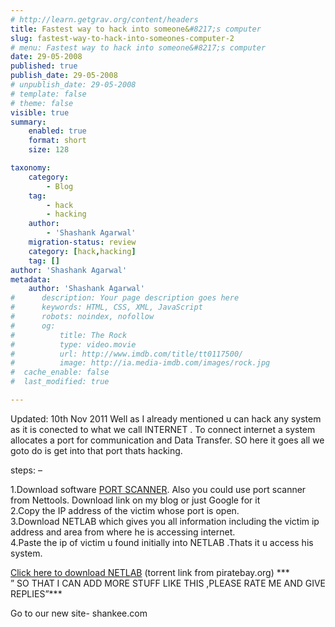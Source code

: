 ```yaml
---
# http://learn.getgrav.org/content/headers
title: Fastest way to hack into someone&#8217;s computer
slug: fastest-way-to-hack-into-someones-computer-2
# menu: Fastest way to hack into someone&#8217;s computer
date: 29-05-2008
published: true
publish_date: 29-05-2008
# unpublish_date: 29-05-2008
# template: false
# theme: false
visible: true
summary:
    enabled: true
    format: short
    size: 128

taxonomy:
    category:
        - Blog
    tag:
        - hack
        - hacking
    author:
        - 'Shashank Agarwal'
    migration-status: review
    category: [hack,hacking]
    tag: []
author: 'Shashank Agarwal'
metadata:
    author: 'Shashank Agarwal'
#      description: Your page description goes here
#      keywords: HTML, CSS, XML, JavaScript
#      robots: noindex, nofollow
#      og:
#          title: The Rock
#          type: video.movie
#          url: http://www.imdb.com/title/tt0117500/
#          image: http://ia.media-imdb.com/images/rock.jpg
#  cache_enable: false
#  last_modified: true

---
```


Updated: 10th Nov 2011 Well as I already mentioned u can hack any system as it is conected to what we call INTERNET . To connect internet a system allocates a port for communication and Data Transfer. SO here it goes all we goto do is get into that port thats hacking.  
  
steps: –

1.Download software [PORT SCANNER](http://www.download.com/Advanced-Port-Scanner/3000-2085-10127846.html). Also you could use port scanner from Nettools. Download link on my blog or just Google for it  
2.Copy the IP address of the victim whose port is open.  
3.Download NETLAB which gives you all information including the victim ip address and area from where he is accessing internet.  
4.Paste the ip of victim u found initially into NETLAB .Thats it u access his system.

[Click here to download NETLAB](http://thepiratebay.org/torrent/5458042/Netlab_1.4_%5BEasyHack%5D%5BHell13oY%5D) (torrent link from piratebay.org) ***  
” SO THAT I CAN ADD MORE STUFF LIKE THIS ,PLEASE RATE ME AND GIVE REPLIES”***



Go to our new site- shankee.com
